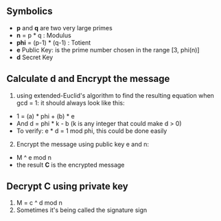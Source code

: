 ## Symbolics
* **p** and **q** are two very large primes
* **n** = p * q : Modulus
* **phi** = (p-1) * (q-1) : Totient
* **e** Public Key: is the prime number chosen in the range [3, phi(n)]
* **d** Secret Key

## Calculate **d** and Encrypt the message
1. using extended-Euclid's algorithm to find the resulting equation when gcd = 1: it should always look like this: 
  * 1 = (a) * phi + (b) * e
  * And d = phi * k - b (k is any integer that could make d > 0)
  * To verify: e * d = 1 mod phi, this could be done easily
2. Encrypt the message using public key e and n:
  * M ^ e mod n
  * the result **C** is the encrypted message

## Decrypt C using private key
1. M = c ^ d mod n
2. Sometimes it's being called the signature sign